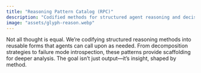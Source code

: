 ```yaml
---
title: "Reasoning Pattern Catalog (RPC)"
description: "Codified methods for structured agent reasoning and decision support."
image: "assets/glyph-reason.webp"
---
```


Not all thought is equal. We’re codifying structured reasoning methods into reusable forms that agents can call upon as needed. From decomposition strategies to failure mode introspection, these patterns provide scaffolding for deeper analysis. The goal isn’t just output—it’s insight, shaped by method.
